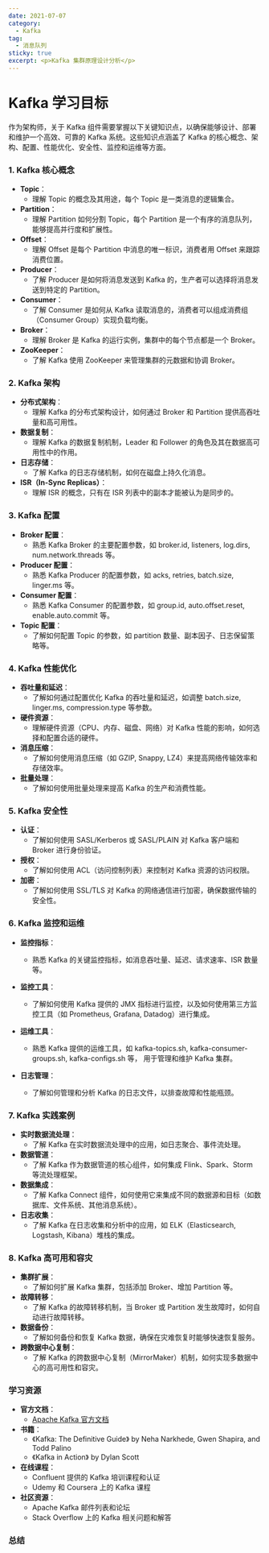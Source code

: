 ```yaml
---
date: 2021-07-07
category:
  - Kafka
tag:
  - 消息队列
sticky: true
excerpt: <p>Kafka 集群原理设计分析</p>
---
```

# Kafka 学习目标
作为架构师，关于 Kafka 组件需要掌握以下关键知识点，以确保能够设计、部署和维护一个高效、可靠的 Kafka 
系统。这些知识点涵盖了 Kafka 的核心概念、架构、配置、性能优化、安全性、监控和运维等方面。

### 1. Kafka 核心概念

- **Topic**：
  - 理解 Topic 的概念及其用途，每个 Topic 是一类消息的逻辑集合。
- **Partition**：
  - 理解 Partition 如何分割 Topic，每个 Partition 是一个有序的消息队列，能够提高并行度和扩展性。
- **Offset**：
  - 理解 Offset 是每个 Partition 中消息的唯一标识，消费者用 Offset 来跟踪消费位置。
- **Producer**：
  - 了解 Producer 是如何将消息发送到 Kafka 的，生产者可以选择将消息发送到特定的 Partition。
- **Consumer**：
  - 了解 Consumer 是如何从 Kafka 读取消息的，消费者可以组成消费组（Consumer Group）实现负载均衡。
- **Broker**：
  - 理解 Broker 是 Kafka 的运行实例，集群中的每个节点都是一个 Broker。
- **ZooKeeper**：
  - 了解 Kafka 使用 ZooKeeper 来管理集群的元数据和协调 Broker。

### 2. Kafka 架构

- **分布式架构**：
  - 理解 Kafka 的分布式架构设计，如何通过 Broker 和 Partition 提供高吞吐量和高可用性。
- **数据复制**：
  - 理解 Kafka 的数据复制机制，Leader 和 Follower 的角色及其在数据高可用性中的作用。
- **日志存储**：
  - 了解 Kafka 的日志存储机制，如何在磁盘上持久化消息。
- **ISR（In-Sync Replicas）**：
  - 理解 ISR 的概念，只有在 ISR 列表中的副本才能被认为是同步的。

### 3. Kafka 配置

- **Broker 配置**：
  - 熟悉 Kafka Broker 的主要配置参数，如 broker.id, listeners, log.dirs, num.network.threads 等。
- **Producer 配置**：
  - 熟悉 Kafka Producer 的配置参数，如 acks, retries, batch.size, linger.ms 等。
- **Consumer 配置**：
  - 熟悉 Kafka Consumer 的配置参数，如 group.id, auto.offset.reset, enable.auto.commit 等。
- **Topic 配置**：
  - 了解如何配置 Topic 的参数，如 partition 数量、副本因子、日志保留策略等。

### 4. Kafka 性能优化

- **吞吐量和延迟**：
  - 了解如何通过配置优化 Kafka 的吞吐量和延迟，如调整 batch.size, linger.ms, compression.type 等参数。
- **硬件资源**：
  - 理解硬件资源（CPU、内存、磁盘、网络）对 Kafka 性能的影响，如何选择和配置合适的硬件。
- **消息压缩**：
  - 了解如何使用消息压缩（如 GZIP, Snappy, LZ4）来提高网络传输效率和存储效率。
- **批量处理**：
  - 了解如何使用批量处理来提高 Kafka 的生产和消费性能。

### 5. Kafka 安全性

- **认证**：
  - 了解如何使用 SASL/Kerberos 或 SASL/PLAIN 对 Kafka 客户端和 Broker 进行身份验证。
- **授权**：
  - 了解如何使用 ACL（访问控制列表）来控制对 Kafka 资源的访问权限。
- **加密**：
  - 了解如何使用 SSL/TLS 对 Kafka 的网络通信进行加密，确保数据传输的安全性。

### 6. Kafka 监控和运维

- **监控指标**：
  - 熟悉 Kafka 的关键监控指标，如消息吞吐量、延迟、请求速率、ISR 数量等。

- **监控工具**：
  - 了解如何使用 Kafka 提供的 JMX 指标进行监控，以及如何使用第三方监控工具（如 Prometheus, Grafana, 
     Datadog）进行集成。

- **运维工具**：
  - 熟悉 Kafka 提供的运维工具，如 kafka-topics.sh, kafka-consumer-groups.sh, kafka-configs.sh 等，
  用于管理和维护 Kafka 集群。

- **日志管理**：
  - 了解如何管理和分析 Kafka 的日志文件，以排查故障和性能瓶颈。

### 7. Kafka 实践案例

- **实时数据流处理**：
  - 了解 Kafka 在实时数据流处理中的应用，如日志聚合、事件流处理。
- **数据管道**：
  - 了解 Kafka 作为数据管道的核心组件，如何集成 Flink、Spark、Storm 等流处理框架。
- **数据集成**：
  - 了解 Kafka Connect 组件，如何使用它来集成不同的数据源和目标（如数据库、文件系统、其他消息系统）。
- **日志收集**：
  - 了解 Kafka 在日志收集和分析中的应用，如 ELK（Elasticsearch, Logstash, Kibana）堆栈的集成。

### 8. Kafka 高可用和容灾

- **集群扩展**：
  - 了解如何扩展 Kafka 集群，包括添加 Broker、增加 Partition 等。
- **故障转移**：
  - 了解 Kafka 的故障转移机制，当 Broker 或 Partition 发生故障时，如何自动进行故障转移。
- **数据备份**：
  - 了解如何备份和恢复 Kafka 数据，确保在灾难恢复时能够快速恢复服务。
- **跨数据中心复制**：
  - 了解 Kafka 的跨数据中心复制（MirrorMaker）机制，如何实现多数据中心的高可用性和容灾。

### 学习资源

- **官方文档**：
  - [Apache Kafka 官方文档](https://kafka.apache.org/documentation/)
- **书籍**：
  - 《Kafka: The Definitive Guide》 by Neha Narkhede, Gwen Shapira, and Todd Palino
  - 《Kafka in Action》 by Dylan Scott
- **在线课程**：
  - Confluent 提供的 Kafka 培训课程和认证
  - Udemy 和 Coursera 上的 Kafka 课程
- **社区资源**：
  - Apache Kafka 邮件列表和论坛
  - Stack Overflow 上的 Kafka 相关问题和解答

### 总结

